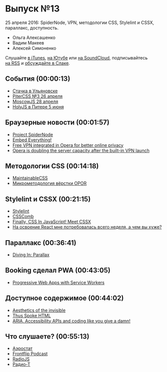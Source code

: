 # Выпуск №13

25 апреля 2016: SpiderNode, VPN, методологии CSS, Stylelint и CSSX, параллакс, доступность.

- Ольга Алексашенко
- Вадим Макеев
- Алексей Симоненко

Слушайте [в iTunes](https://itunes.apple.com/ru/podcast/veb-standarty/id1080500016), [на Ютубе](https://www.youtube.com/playlist?list=PLMBnwIwFEFHcwuevhsNXkFTcadeX5R1Go) или [на SoundCloud](https://soundcloud.com/web-standards), подписывайтесь [на RSS](https://web-standards.ru/podcast/feed/) и [обсуждайте в Слаке](http://slack.web-standards.ru/).

## События (00:00:13)

- [Стачка в Ульяновске](http://nastachku.ru/)
- [PiterCSS №3 26 апреля](https://pitercss.timepad.ru/event/318387/)
- [MoscowJS 28 апреля](http://moscowjs.ru/)
- [HolyJS в Питере 5 июня](http://holyjs.ru/)

## Браузерные новости (00:01:57)

- [Project SpiderNode](https://ehsanakhgari.org/blog/2016-04-20/project-spidernode)
- [Embed Everything!](https://medium.com/p/9aeff6911da0)
- [Free VPN integrated in Opera for better online privacy](http://www.opera.com/blogs/desktop/2016/04/free-vpn-integrated-opera-for-windows-mac/)
- [Opera is doubling the server capacity after the built-in VPN launch](http://www.opera.com/blogs/news/2016/04/opera-doubling-server-capacity-vpn/)

## Методологии CSS (00:14:18)

- [MaintainableCSS](http://maintainablecss.com/)
- [Микрометодология вёрстки OPOR](http://nano.sapegin.ru/all/opor-methodology)

## Stylelint и CSSX (00:21:15)

- [Stylelint](https://css-tricks.com/stylelint/)
- [CSSComb](http://csscomb.com/)
- [Finally, CSS In JavaScript! Meet CSSX](https://www.smashingmagazine.com/2016/04/finally-css-javascript-meet-cssx/)
- [На освоение React мне потребовалась всего неделя, а чем вы хуже?](http://css-live.ru/articles/na-osvoenie-react-mne-potrebovalas-vsego-nedelya-a-chem-vy-xuzhe.html)

## Параллакс (00:36:41)

- [Diving In: Parallax](https://youtu.be/lmZd7KlkJvc?list=PL08jItIqOb2r4k_v0WwIjwWptv5BTsBK1)

## Booking сделал PWA (00:43:05)

- [Progressive Web Apps with Service Workers](http://blog.booking.com/progressive-web-apps-with-service-workers.html)

## Доступное содержимое (00:44:02)

- [Aesthetics of the invisible](https://francescoschwarz.de/en/blog/aesthetics-of-the-invisible/)
- [Thus Spoke HTML](https://www.paciellogroup.com/blog/2015/10/thus-spoke-html/)
- [ARIA, Accessibility APIs and coding like you give a damn!](https://vimeo.com/134451991)

## Что слушаете? (00:55:13)

- [Аэростат](https://itunes.apple.com/ru/podcast/aerostat/id1069719490)
- [Frontflip Podcast](http://frontflip.me/)
- [RadioJS](https://radiojs.ru/)
- [Радио-Т](https://radio-t.com/)

